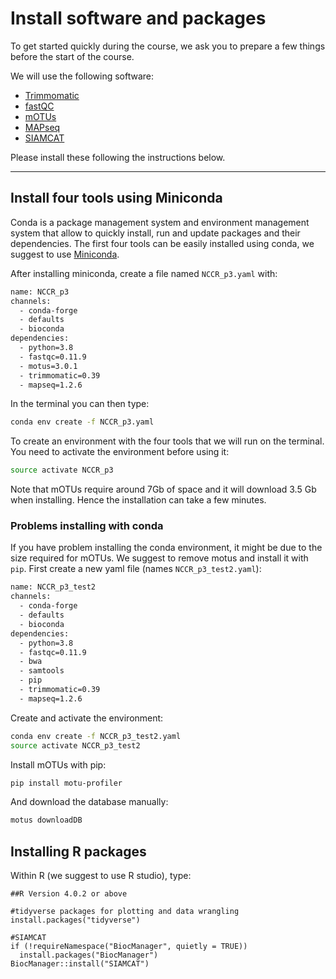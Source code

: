 # Install software and packages

To get started quickly during the course, we ask you to prepare a few things before the start of the course.

We will use the following software:

- [Trimmomatic](http://www.usadellab.org/cms/?page=trimmomatic)
- [fastQC](https://www.bioinformatics.babraham.ac.uk/projects/fastqc/)
- [mOTUs](https://github.com/motu-tool/mOTUs)
- [MAPseq](https://github.com/jfmrod/MAPseq)
- [SIAMCAT](https://siamcat.embl.de/)

Please install these following the instructions below.  

---

## Install four tools using Miniconda

Conda is a package management system and environment management system that allow to quickly install, run and update packages and their dependencies. The first four tools can be easily installed using conda, we suggest to use [Miniconda](https://docs.conda.io/en/latest/miniconda.html).

After installing miniconda, create a file named `NCCR_p3.yaml` with:
```bash
name: NCCR_p3
channels:
  - conda-forge
  - defaults
  - bioconda
dependencies:
  - python=3.8
  - fastqc=0.11.9
  - motus=3.0.1
  - trimmomatic=0.39
  - mapseq=1.2.6
```

In the terminal you can then type:
```bash
conda env create -f NCCR_p3.yaml
```

To create an environment with the four tools that we will run on the terminal. You need to activate the environment before using it:
```bash
source activate NCCR_p3
```

Note that mOTUs require around 7Gb of space and it will download 3.5 Gb when installing. Hence the installation can take a few minutes.



### Problems installing with conda

If you have problem installing the conda environment, it might be due to the size required for mOTUs. We suggest to remove motus and install it with `pip`.  First create a new yaml file (names `NCCR_p3_test2.yaml`):
```bash
name: NCCR_p3_test2
channels:
  - conda-forge
  - defaults
  - bioconda
dependencies:
  - python=3.8
  - fastqc=0.11.9
  - bwa
  - samtools
  - pip
  - trimmomatic=0.39
  - mapseq=1.2.6
```

Create and activate the environment:
```bash
conda env create -f NCCR_p3_test2.yaml
source activate NCCR_p3_test2
```

Install mOTUs with pip:
```bash
pip install motu-profiler
```

And download the database manually:
```bash
motus downloadDB
```


## Installing R packages

Within R (we suggest to use R studio), type:

```
##R Version 4.0.2 or above

#tidyverse packages for plotting and data wrangling
install.packages("tidyverse")

#SIAMCAT
if (!requireNamespace("BiocManager", quietly = TRUE))
  install.packages("BiocManager")
BiocManager::install("SIAMCAT")
```
